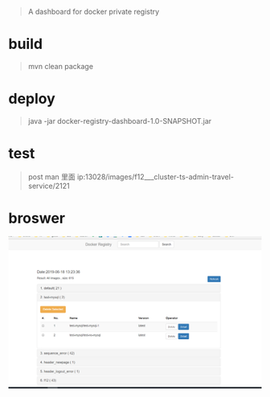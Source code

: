 

> A dashboard for docker private registry

# build
> mvn clean package

# deploy
> java -jar docker-registry-dashboard-1.0-SNAPSHOT.jar

# test
> post man 里面
> ip:13028/images/f12___cluster-ts-admin-travel-service/2121

# broswer
![dashboard](image/image.png)
